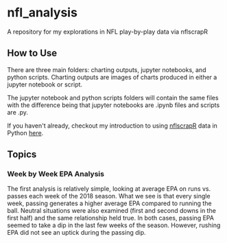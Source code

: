 # nfl_analysis
A repository for my explorations in NFL play-by-play data via nflscrapR

## How to Use
There are three main folders: charting outputs, jupyter notebooks, and python scripts. Charting outputs are images of charts produced in either a jupyter notebook or script.

The jupyter notebook and python scripts folders will contain the same files with the difference being that jupyter notebooks are .ipynb files and scripts are .py.

If you haven't already, checkout my introduction to using [nflscrapR](https://github.com/maksimhorowitz/nflscrapR) data in Python [here](https://gist.github.com/Deryck97/fa4abc0e66b77922634be9f51f9a1052).

## Topics

### Week by Week EPA Analysis
The first analysis is relatively simple, looking at average EPA on runs vs. passes each week of the 2018 season. What we see is that every single week, passing generates a higher average EPA compared to running the ball. Neutral situations were also examined (first and second downs in the first half) and the same relationship held true. In both cases, passing EPA seemed to take a dip in the last few weeks of the season. However, rushing EPA did not see an uptick during the passing dip. 

